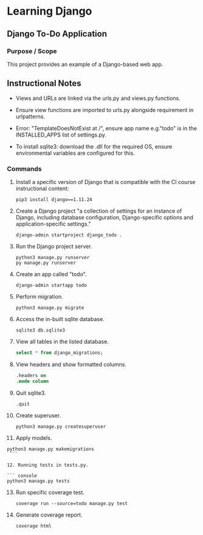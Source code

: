 # Learning Django

## Django To-Do Application

### Purpose / Scope

This project provides an example of a Django-based web app.  

## Instructional Notes

- Views and URLs are linked via the urls.py and views.py functions.  

- Ensure view functions are imported to urls.py alongside requirement in urlpatterns.

- Error: "TemplateDoesNotExist at /", ensure app name e.g."todo" is in the INSTALLED_APPS list of settings.py.

- To install sqlite3: download the .dll for the required OS, ensure environmental variables are configured for this.

### Commands

1. Install a specific version of Django that is compatible with the CI course instructional content:  

   ``` console
   pip3 install django==1.11.24
   ```

2. Create a Django project "a collection of settings for an instance of Django, including database configuration, Django-specific options and application-specific settings."  

   ``` console
   django-admin startproject django_todo .
   ```

3. Run the Django project server.

   ``` console
   python3 manage.py runserver
   py manage.py runserver
   ```

4. Create an app called "todo".
  
   ``` console
   django-admin startapp todo
   ```

5. Perform migration.  

   ``` console
   python3 manage.py migrate  
   ```

6. Access the in-built sqlite database.  

   ``` console
   sqlite3 db.sqlite3
   ```

7. View all tables in the listed database.  

   ``` sql
   select * from django_migrations;
   ```

8. View headers and show formatted columns.

   ``` sql
   .headers on
   .mode column
   ```

9. Quit sqlite3.

   ``` sql
   .quit
   ```

10. Create superuser.

    ``` console
    python3 manage.py createsuperuser
    ```

11. Apply models.

   ``` console
   python3 manage.py makemigrations
    ```

12. Running tests in tests.py.

   ``` console
   python3 manage.py tests
   ```

13. Run specific coverage test.

    ``` console
    coverage run --source=todo manage.py test
    ```

14. Generate coverage report.

    ``` console
    coverage html
    ```